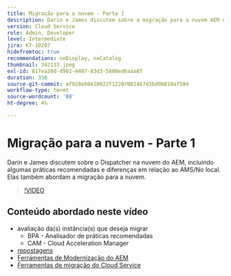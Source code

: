 ```yaml
---
title: Migração para a nuvem - Parte 1
description: Darin e James discutem sobre a migração para a nuvem AEM e mostram algumas técnicas e práticas recomendadas.
version: Cloud Service
role: Admin, Developer
level: Intermediate
jira: KT-10207
hidefromtoc: true
recommendations: noDisplay, noCatalog
thumbnail: 342133.jpeg
exl-id: 817ea20d-d902-4497-83d3-5800ed6aaa8f
duration: 330
source-git-commit: af928e60410022f12207082467d3bd9b818af59d
workflow-type: tm+mt
source-wordcount: '88'
ht-degree: 4%

---
```


# Migração para a nuvem - Parte 1

Darin e James discutem sobre o Dispatcher na nuvem do AEM, incluindo algumas práticas recomendadas e diferenças em relação ao AMS/No local. Elas também abordam a migração para a nuvem.

>[!VIDEO](https://video.tv.adobe.com/v/342133?quality=12&learn=on)

## Conteúdo abordado neste vídeo

+ avaliação da(s) instância(s) que deseja migrar
   + BPA - Analisador de práticas recomendadas
   + CAM - Cloud Acceleration Manager
+ [repostagens](https://github.com/chetanmeh/oak-console-scripts/tree/master/src/main/groovy/repostats)
+ [Ferramentas de Modernização do AEM](https://opensource.adobe.com/aem-modernize-tools/)
+ [Ferramentas de migração do Cloud Service](https://github.com/adobe/aem-cloud-service-source-migration)
